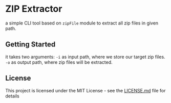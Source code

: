 # ZIP Extractor

a simple CLI tool based on `zipFile` module to extract all zip files in given path. 

## Getting Started

it takes two arguments:
`-i` as input path, where we store our target zip files. 
`-o` as output path, where zip files will be extracted.

## License

This project is licensed under the MIT License - see the [LICENSE.md](LICENSE.md) file for details
